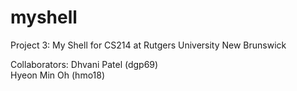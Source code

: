 # myshell
Project 3: My Shell for CS214 at Rutgers University New Brunswick

Collaborators:
Dhvani Patel (dgp69)  
Hyeon Min Oh (hmo18)
